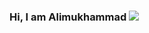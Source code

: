 ### Hi, I am Alimukhammad <img src="https://media1.giphy.com/media/gM5qFksULw54NMWyry/giphy.gif?cid=ecf05e47ow8wtc9z8tc78bllnpnijwom1j3hzmbobgx3608u&ep=v1_stickers_search&rid=giphy.gif&ct=s" witdh="30px" />
